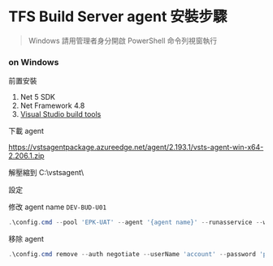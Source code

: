 # TFS Build Server agent 安裝步驟

> Windows 請用管理者身分開啟 PowerShell 命令列視窗執行

### on Windows

前置安裝
1. Net 5 SDK
2. Net Framework 4.8
3. [Visual Studio build tools](https://visualstudio.microsoft.com/thank-you-downloading-visual-studio/?sku=BuildTools&rel=160)

下載 agent

https://vstsagentpackage.azureedge.net/agent/2.193.1/vsts-agent-win-x64-2.206.1.zip

解壓縮到 C:\vstsagent\


設定

修改 agent name `DEV-BUD-U01`

```powershell
.\config.cmd --pool 'EPK-UAT' --agent '{agent name}' --runasservice --work '_work' --url '{tfs url}' --auth negotiate --userName '{account}' --password '{password}'  --windowsLogonAccount '{account}' --windowsLogonPassword '{password}'
```

移除 agent

```powershell
.\config.cmd remove --auth negotiate --userName 'account' --password 'password'
```

